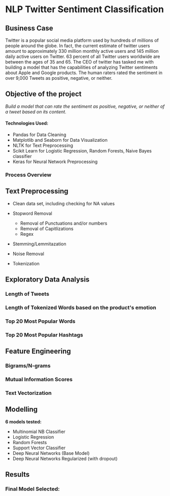 # NLP Twitter Sentiment Classification

## Business Case

Twitter is a popular social media platform used by hundreds of millions of people around the globe. In fact, the current estimate of twitter users amount to approximately 330 million monthly active users and 145 million daily active users on Twitter. 63 percent of all Twitter users worldwide are between the ages of 35 and 65. The CEO of twitter has tasked me with building a model that has the capabilities of analyzing Twitter sentiments about Apple and Google products. The human raters rated the sentiment in over 9,000 Tweets as positive, negative, or neither.


## Objective of the project
*Build a model that can rate the sentiment as positive, negative, or neither of a tweet based on its content.*


#### Technologies Used:
* Pandas for Data Cleaning
* Matplotlib and Seaborn for Data Visualization
* NLTK for Text Preprocessing
* Scikit Learn for Logistic Regression, Random Forests, Naive Bayes classifier 
* Keras for Neural Network Preprocessing

### Process Overview

## Text Preprocessing

* Clean data set, including checking for NA values

* Stopword Removal
   * Removal of Punctuations and/or numbers
   * Removal of Capitlizations
   * Regex
   
* Stemming/Lemmitazation

* Noise Removal

* Tokenization

 ## Exploratory Data Analysis
 
 ### Length of Tweets
 
 ### Length of Tokenized Words based on the product's emotion
 
 ### Top 20 Most Popular Words
 
 ### Top 20 Most Popular Hashtags
 
 ## Feature Engineering
 
 ### Bigrams/N-grams
 
 ### Mutual Information Scores
 
 ### Text Vectorization
 
 ## Modelling
 
 **6 models tested:**
   
   * Multinomial NB Classifier
   * Logistic Regression
   * Random Forests
   * Support Vector Classifier
   * Deep Neural Networks (Base Model)
   * Deep Neural Networks Regularized (with dropout)
   
## Results

### Final Model Selected:


